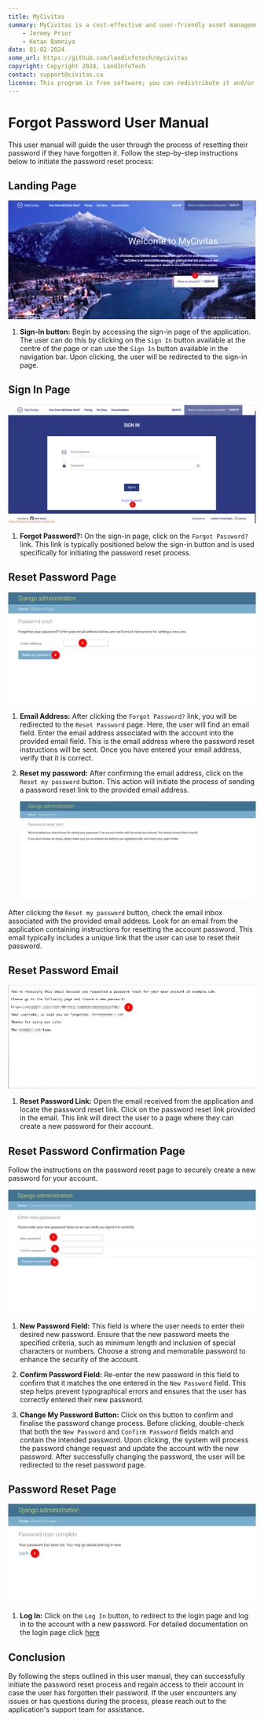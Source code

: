```yaml
---
title: MyCivitas
summary: MyCivitas is a cost-effective and user-friendly asset management platform designed specifically for small communities. This comprehensive solution offers an all-inclusive and easy-to-use platform, empowering users to efficiently record and manage their assets within a powerful information system. With MyCivitas, communities can streamline their asset management processes, ensuring a seamless and effective approach to organising and overseeing their valuable resources.
    - Jeremy Prior
    - Ketan Bamniya
date: 01-02-2024
some_url: https://github.com/landinfotech/mycivitas
copyright: Copyright 2024, LandInfoTech
contact: support@civitas.ca
license: This program is free software; you can redistribute it and/or modify it under the terms of the GNU Affero General Public License as published by the Free Software Foundation; either version 3 of the License, or (at your option) any later version.
---
```



# Forgot Password User Manual

This user manual will guide the user through the process of resetting their password if they have forgotten it. Follow the step-by-step instructions below to initiate the password reset process:

## Landing Page

![landing page](./img/forgot-password-1.png)

1. **Sign-In button:** Begin by accessing the sign-in page of the application. The user can do this by clicking on the `Sign In` button available at the centre of the page or can use the `Sign In` button available in the navigation bar. Upon clicking, the user will be redirected to the sign-in page.

## Sign In Page

![sign-in page](./img/forgot-password-2.png)

1. **Forgot Password?:** On the sign-in page, click on the `Forgot Password?` link. This link is typically positioned below the sign-in button and is used specifically for initiating the password reset process.

## Reset  Password Page

![reset password page](./img/forgot-password-3.png)

1. **Email Address:** After clicking the `Forgot Password?` link, you will be redirected to the `Reset Password` page. Here, the user will find an email field. Enter the email address associated with the account into the provided email field. This is the email address where the password reset instructions will be sent. Once you have entered your email address, verify that it is correct.

2. **Reset my password:** After confirming the email address, click on the `Reset my password` button. This action will initiate the process of sending a password reset link to the provided email address.

    ![reset password page](./img/forgot-password-4.png)

After clicking the `Reset my password` button, check the email inbox associated with the provided email address. Look for an email from the application containing instructions for resetting the account password. This email typically includes a unique link that the user can use to reset their password.

## Reset Password Email

![reset password email](./img/forgot-password-5.png)

1. **Reset Password Link:** Open the email received from the application and locate the password reset link. Click on the password reset link provided in the email. This link will direct the user to a page where they can create a new password for their account.

## Reset Password Confirmation Page

Follow the instructions on the password reset page to securely create a new password for your account.

![reset password confirmation](./img/forgot-password-6.png)

1. **New Password Field:** This field is where the user needs to enter their desired new password. Ensure that the new password meets the specified criteria, such as minimum length and inclusion of special characters or numbers. Choose a strong and memorable password to enhance the security of the account.

2. **Confirm Password Field:** Re-enter the new password in this field to confirm that it matches the one entered in the `New Password` field. This step helps prevent typographical errors and ensures that the user has correctly entered their new password.

3. **Change My Password Button:** Click on this button to confirm and finalise the password change process. Before clicking, double-check that both the `New Password` and `Confirm Password` fields match and contain the intended password. Upon clicking, the system will process the password change request and update the account with the new password. After successfully changing the password, the user will be redirected to the reset password page.

## Password Reset Page

![reset password](./img/forgot-password-7.png)

1. **Log In:** Click on the `Log In` button, to redirect to the login page and log in to the account with a new password. For detailed documentation on the login page click [here](./sign-in.md)

## Conclusion

By following the steps outlined in this user manual, they can successfully initiate the password reset process and regain access to their account in case the user has forgotten their password. If the user encounters any issues or has questions during the process, please reach out to the application's support team for assistance.
